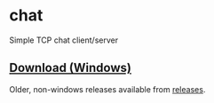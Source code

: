 # chat
Simple TCP chat client/server

## [Download (Windows)](https://github.com/programmer5000-com/chat/releases/latest)

Older, non-windows releases available from [releases](https://github.com/programmer5000-com/chat/releases).
